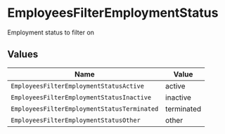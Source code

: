# EmployeesFilterEmploymentStatus

Employment status to filter on


## Values

| Name                                        | Value                                       |
| ------------------------------------------- | ------------------------------------------- |
| `EmployeesFilterEmploymentStatusActive`     | active                                      |
| `EmployeesFilterEmploymentStatusInactive`   | inactive                                    |
| `EmployeesFilterEmploymentStatusTerminated` | terminated                                  |
| `EmployeesFilterEmploymentStatusOther`      | other                                       |